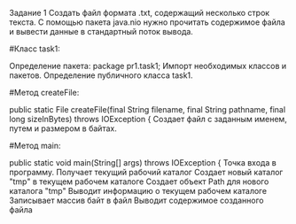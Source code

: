 Задание 1
Создать файл формата .txt, содержащий несколько строк текста. С помощью пакета java.nio нужно прочитать содержимое файла и вывести данные в стандартный поток вывода.


#Класс task1:

Определение пакета: package pr1.task1;
Импорт необходимых классов и пакетов.
Определение публичного класса task1.

#Метод createFile:

public static File createFile(final String filename, final String pathname, final long sizeInBytes) throws IOException {
Создает файл с заданным именем, путем и размером в байтах.

#Метод main:

public static void main(String[] args) throws IOException {
Точка входа в программу.
Получает текущий рабочий каталог
Создает новый каталог "tmp" в текущем рабочем каталоге
Создает объект Path для нового каталога "tmp"
Выводит информацию о текущем рабочем каталоге
Записывает массив байт в файл
Выводит содержимое созданного файла